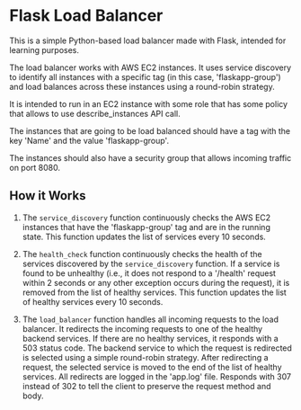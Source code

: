 # Flask Load Balancer

This is a simple Python-based load balancer made with Flask, intended for learning purposes. 

The load balancer works with AWS EC2 instances. It uses service discovery to identify all instances with a specific tag (in this case, 'flaskapp-group') and load balances across these instances using a round-robin strategy.

It is intended to run in an EC2 instance with some role that has some policy that allows to use describe_instances API call. 

The instances that are going to be load balanced should have a tag with the key 'Name' and the value 'flaskapp-group'. 

The instances should also have a security group that allows incoming traffic on port 8080.

## How it Works

1. The `service_discovery` function continuously checks the AWS EC2 instances that have the 'flaskapp-group' tag and are in the running state. This function updates the list of services every 10 seconds.

2. The `health_check` function continuously checks the health of the services discovered by the `service_discovery` function. If a service is found to be unhealthy (i.e., it does not respond to a '/health' request within 2 seconds or any other exception occurs during the request), it is removed from the list of healthy services. This function updates the list of healthy services every 10 seconds.

3. The `load_balancer` function handles all incoming requests to the load balancer. It redirects the incoming requests to one of the healthy backend services. If there are no healthy services, it responds with a 503 status code. The backend service to which the request is redirected is selected using a simple round-robin strategy. After redirecting a request, the selected service is moved to the end of the list of healthy services. All redirects are logged in the 'app.log' file. Responds with 307 instead of 302 to tell the client to preserve the request method and body.